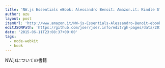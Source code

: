 ```yaml
---
title: 'NW.js Essentials eBook: Alessandro Benoit: Amazon.it: Kindle Store'
author: azu
layout: post
itemUrl: 'http://www.amazon.it/NW-js-Essentials-Alessandro-Benoit-ebook/dp/B00Y9W1H34'
editJSONPath: 'https://github.com/jser/jser.info/edit/gh-pages/data/2015/06/index.json'
date: '2015-06-11T23:08:37+00:00'
tags:
  - node-webkit
  - book
---
```

NW.jsについての書籍

